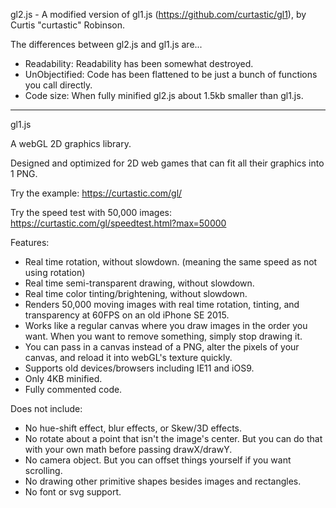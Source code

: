 gl2.js - A modified version of gl1.js (https://github.com/curtastic/gl1), by Curtis "curtastic" Robinson.

The differences between gl2.js and gl1.js are...
- Readability: Readability has been somewhat destroyed.
- UnObjectified: Code has been flattened to be just a bunch of functions you call directly.
- Code size: When fully minified gl2.js about 1.5kb smaller than gl1.js.

<hr>

gl1.js

A webGL 2D graphics library.

Designed and optimized for 2D web games that can fit all their graphics into 1 PNG.

Try the example:
https://curtastic.com/gl/

Try the speed test with 50,000 images:
https://curtastic.com/gl/speedtest.html?max=50000

Features:
- Real time rotation, without slowdown. (meaning the same speed as not using rotation)
- Real time semi-transparent drawing, without slowdown.
- Real time color tinting/brightening, without slowdown.
- Renders 50,000 moving images with real time rotation, tinting, and transparency at 60FPS on an old iPhone SE 2015.
- Works like a regular canvas where you draw images in the order you want. When you want to remove something, simply stop drawing it.
- You can pass in a canvas instead of a PNG, alter the pixels of your canvas, and reload it into webGL's texture quickly.
- Supports old devices/browsers including IE11 and iOS9.
- Only 4KB minified.
- Fully commented code.

Does not include:
- No hue-shift effect, blur effects, or Skew/3D effects.
- No rotate about a point that isn't the image's center. But you can do that with your own math before passing drawX/drawY.
- No camera object. But you can offset things yourself if you want scrolling.
- No drawing other primitive shapes besides images and rectangles.
- No font or svg support.
